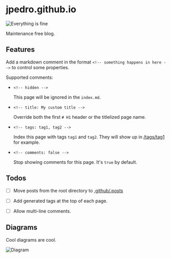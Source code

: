 # jpedro.github.io

![Everything is fine](https://img.shields.io/badge/This_shit_is_amazing-Even_more_amazing:_you_are_reading_this!-brightgreen)


Maintenance free blog.


## Features

Add a markdown comment in the format `<!-- something happens in here -->`
to control some properties.

Supported comments:

- `<!-- hidden -->`

  This page will be ignored in the `index.md`.

- `<!-- title: My custom title -->`

  Override both the first `# H1` header or the titlelized page name.

- `<!-- tags: tag1, tag2 -->`

  Index this page with tags `tag1` and `tag2`. They will show up in
  [/tags/tag1](/tags/tag1) for example.

- `<!-- comments: false -->`

  Stop showing comments for this page. It's `true` by default.


## Todos

- [ ] Move posts from the root directory to [.github/.posts](.github/.posts)
- [ ] Add generated tags at the top of each page.
- [ ] Allow multi-line comments.


## Diagrams

Cool diagrams are cool.
<!-- From https://lucid.app/lucidchart/361e54e9-baa3-4aa1-a592-e63bebc0605f/edit -->

![Diagram](https://lucid.app/publicSegments/view/464a0cc4-db0f-4cdb-9857-205a3b6c84c1/image.png)
